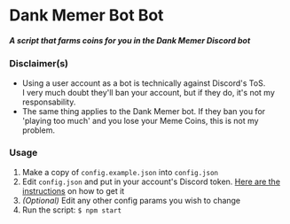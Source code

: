 # Dank Memer Bot Bot
##### A script that farms coins for you in the Dank Memer Discord bot 

### Disclaimer(s)
 - Using a user account as a bot is technically against Discord's ToS.  
 I very much doubt they'll ban your account, but if they do, it's not my responsability.
 - The same thing applies to the Dank Memer bot. If they ban you for 'playing too much' and you lose your Meme Coins, this is not my problem.

### Usage
 1. Make a copy of `config.example.json` into `config.json`
 2. Edit `config.json` and put in your account's Discord token. [Here are the instructions](https://github.com/Tyrrrz/DiscordChatExporter/wiki/Obtaining-Token-and-Channel-IDs#how-to-get-a-user-token) on how to get it
 3. *(Optional)* Edit any other config params you wish to change
 4. Run the script: `$ npm start`
